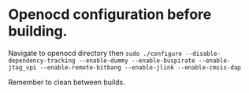 # Openocd configuration before building.

Navigate to openocd directory then
`sudo ./configure --disable-dependency-tracking --enable-dummy --enable-buspirate --enable-jtag_vpi --enable-remote-bitbang --enable-jlink --enable-cmsis-dap`

 Remember to clean between builds.
